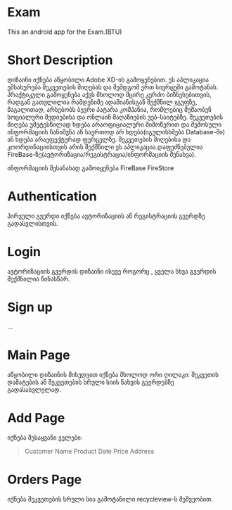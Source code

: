 # Exam
This an android app for the Exam.(BTU)

# Short Description
დიზაინი იქნება აწყობილი Adobe XD-ის გამოყენებით. 
ეს აპლიკაცია ემსახურება შეკვეთების მიღებას და შემდგომ ერთ სივრცეში გამოტანას. პრაქტიკული გამოყენება აქვს მხოლოდ 
მცირე კერძო ბიზნესებითვის, რადგან გათვლილია რამდენიმე ადამიანისგან შექმნილ ჯგუფზე, მაგალითად, არსებობს ბევრი პატარა კომპანია, რომლებიც 
მუშაობენ სოციალური მედიებისა და ონლაინ მაღაზიების ვებ-საიტებზე. შეკვეთების მიღება უმეტესწილად ხდება არაოფიციალური მიმოწერით და 
შემოსული ინფორმაციის ჩანიშვნა ან საერთოდ არ ხდება(იგულისხმება Database-ში) ან ხდება არაეფექტურად ფურცელზე. შეკვეთების მიღებისა და კოორდინაციისთვის
არის შექმნილი ეს აპლიკაცია.დაფუძნებულია FireBase-ზე(ავტორიზაცია/რეგისტრაცია/ინფორმაციის შენახვა).

ინფორმაციის შესანახად გამოიყენება FireBase FireStore

# Authentication
პირველი გვერდი იქნება ავტორიზაციის ან რეგისტრაციის გვერდზე გადასვლისთვის.

# Login
ავტორიზაციის გვერდის დიზაინი ისევე როგორც , ყველა სხვა გვერდის შექმნილია წინასწარ.

# Sign up
...

# Main Page
აწყობილი დიზაინის მიხედვით იქნება მხოლოდ ორი ღილაკი: შეკვეთის დამატების ან შეკვეთების სრული სიის ნახვის გვერდებზე გადასასვლელად.

# Add Page
იქნება შესაყვანი ველები:
  >Customer Name
  >Product
  >Date
  >Price
  >Address
  
# Orders Page
იქნება შეკვეთების სრული სია გამოტანილი recycleview-ს მეშვეობით.
